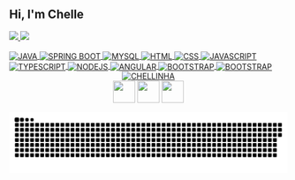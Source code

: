 ## Hi, I'm Chelle

<div>
  <a href="https://github.com/rafaballerini">
  <img height="180em" src="https://github-readme-stats.vercel.app/api?username=chellebernardo&show_icons=true&theme=bear&include_all_commits=true&count_private=true"/>
  <img height="180em" src="https://github-readme-stats.vercel.app/api/top-langs/?username=chellebernardo&layout=compact&langs_count=7&theme=bear"/>
</div>
<div style="display: inline_block"><br>
  <img align="center" alt="JAVA" src="https://img.shields.io/badge/Java-ED8B00?style=for-the-badge&logo=java&logoColor=white">
  <img align="center" alt="SPRING BOOT" src="https://img.shields.io/badge/Spring-6DB33F?style=for-the-badge&logo=spring&logoColor=white">
  <img align="center" alt="MYSQL" src="https://img.shields.io/badge/MySQL-00000F?style=for-the-badge&logo=mysql&logoColor=white">
  <img align="center" alt="HTML" src="https://img.shields.io/badge/HTML5-E34F26?style=for-the-badge&logo=html5&logoColor=white">
  <img align="center" alt="CSS" src="https://img.shields.io/badge/CSS3-1572B6?style=for-the-badge&logo=css3&logoColor=white">
  <img align="center" alt="JAVASCRIPT" src="https://img.shields.io/badge/JavaScript-F7DF1E?style=for-the-badge&logo=javascript&logoColor=black"> 
  <img align="center" alt="TYPESCRIPT" src="https://img.shields.io/badge/TypeScript-007ACC?style=for-the-badge&logo=typescript&logoColor=white">
  <img align="center" alt="NODEJS" src="https://img.shields.io/badge/Node.js-43853D?style=for-the-badge&logo=node.js&logoColor=white">
  <img align="center" alt="ANGULAR"src="https://img.shields.io/badge/Angular-DD0031?style=for-the-badge&logo=angular&logoColor=white">
  <img align="center" alt="BOOTSTRAP" src="https://img.shields.io/badge/Bootstrap-563D7C?style=for-the-badge&logo=bootstrap&logoColor=white">
  <img align="center" alt="BOOTSTRAP" src="https://img.shields.io/badge/Git-dc5c2c?style=for-the-badge&logo=git&logoColor=white">
</div>
  
  
<div align="center"> 
  <div align="center"> 
  <img alt="CHELLINHA" height="150" width="150" src="https://i.imgur.com/seoJOR7.gif">
  </div>
  <a href="https://www.instagram.com/madamechelle/" target="_blank"><img height="40px" width="40px" src="https://www.vectorlogo.zone/logos/instagram/instagram-icon.svg" target="_blank"></a>
  <a href = "mailto:michellebernardo1396@gmail.com"><img height="40px" width="40px" src="https://www.vectorlogo.zone/logos/gmail/gmail-tile.svg" target="_blank"></a>
  <a href="https://www.linkedin.com/in/michellebernardo/" target="_blank"><img height="40px" width="40px" src="https://www.vectorlogo.zone/logos/linkedin/linkedin-tile.svg" target="_blank"></a>

 
  ![Snake animation](https://github.com/chellebernardo/chellebernardo/blob/output/github-contribution-grid-snake.svg)
 
</div>
